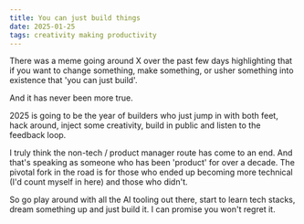```yaml
---
title: You can just build things
date: 2025-01-25
tags: creativity making productivity
---
```


There was a meme going around X over the past few days highlighting that if you want to change something, make something, or usher something into existence that 'you can just build'.

And it has never been more true.

2025 is going to be the year of builders who just jump in with both feet, hack around, inject some creativity, build in public and listen to the feedback loop.

I truly think the non-tech / product manager route has come to an end. And that's speaking as someone who has been 'product' for over a decade. The pivotal fork in the road is for those who ended up becoming more technical (I'd count myself in here) and those who didn't.

So go play around with all the AI tooling out there, start to learn tech stacks, dream something up and just build it. I can promise you won't regret it.
